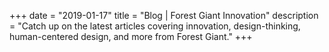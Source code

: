 +++
date = "2019-01-17"
title = "Blog | Forest Giant Innovation"
description = "Catch up on the latest articles covering innovation, design-thinking, human-centered design, and more from Forest Giant."
+++
